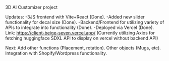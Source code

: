 3D AI Customizer project

Updates:
-3JS frontend with Vite+React (Done).
-Added new slider functionality for decal size (Done).
-Backend/Frontend for utilizing variety of APIs to integrate into functionality (Done).
-Deployed via Vercel (Done). Link: https://client-beige-seven.vercel.app/
(Currently utilizing Axios for fetching huggingface SDXL API to display on vercel without backend API)

Next:
Add other functions (Placement, rotation).
Other objects (Mugs, etc).
Integration with Shopify/Wordpress functionality.
